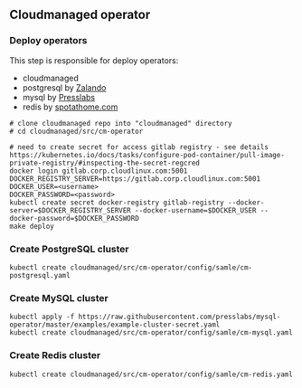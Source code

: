 ## Cloudmanaged operator

### Deploy operators 

This step is responsible for deploy operators:
- cloudmanaged
- postgresql by [Zalando](https://github.com/zalando/postgres-operator)
- mysql by [Presslabs](https://github.com/presslabs/mysql-operator)
- redis by [spotathome.com](https://github.com/spotahome/redis-operator)

```
# clone cloudmanaged repo into "cloudmanaged" directory
# cd cloudmanaged/src/cm-operator

# need to create secret for access gitlab registry - see details https://kubernetes.io/docs/tasks/configure-pod-container/pull-image-private-registry/#inspecting-the-secret-regcred
docker login gitlab.corp.cloudlinux.com:5001
DOCKER_REGISTRY_SERVER=https://gitlab.corp.cloudlinux.com:5001
DOCKER_USER=<username>
DOCKER_PASSWORD=<password>
kubectl create secret docker-registry gitlab-registry --docker-server=$DOCKER_REGISTRY_SERVER --docker-username=$DOCKER_USER --docker-password=$DOCKER_PASSWORD
make deploy
```

### Create PostgreSQL cluster

```
kubectl create cloudmanaged/src/cm-operator/config/samle/cm-postgresql.yaml
```

### Create MySQL cluster

```
kubectl apply -f https://raw.githubusercontent.com/presslabs/mysql-operator/master/examples/example-cluster-secret.yaml
kubectl create cloudmanaged/src/cm-operator/config/samle/cm-mysql.yaml
```

### Create Redis cluster

```
kubectl create cloudmanaged/src/cm-operator/config/samle/cm-redis.yaml
```

